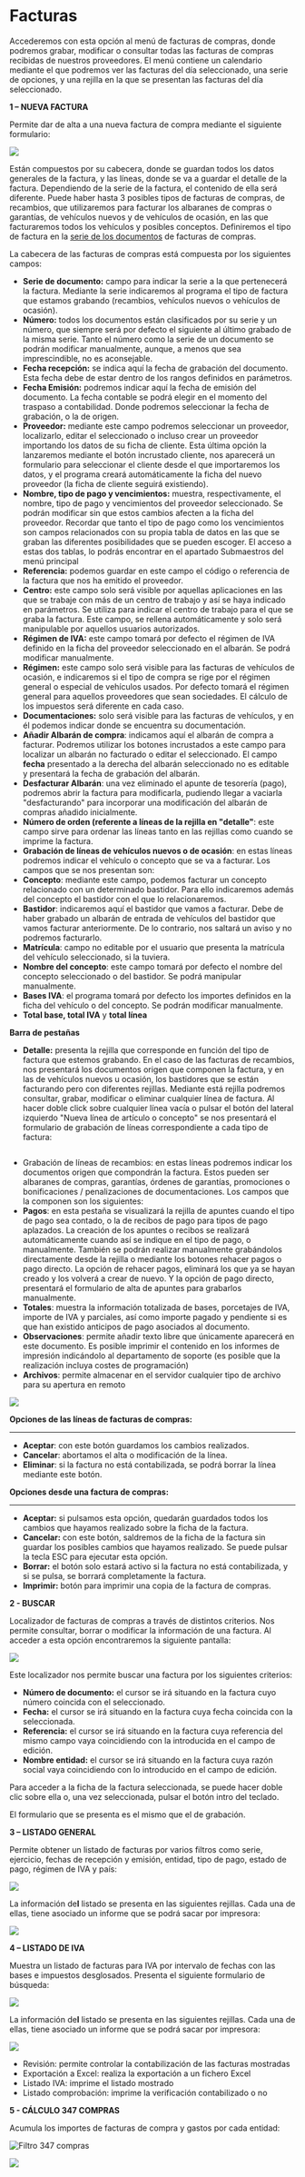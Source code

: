 # Facturas

Accederemos con esta opción al menú de facturas de compras, donde podremos grabar, modificar o consultar todas las facturas de compras recibidas de nuestros proveedores. El menú contiene un calendario mediante el que podremos ver las facturas del día seleccionado, una serie de opciones, y una rejilla en la que se presentan las facturas del día seleccionado.

**1 – NUEVA FACTURA**

Permite dar de alta a una nueva factura de compra mediante el siguiente formulario:

![](<../../.gitbook/assets/imagen (42) (1).png>)

Están compuestos por su cabecera, donde se guardan todos los datos generales de la factura, y las líneas, donde se va a guardar el detalle de la factura. Dependiendo de la serie de la factura, el contenido de ella será diferente. Puede haber hasta 3 posibles tipos de facturas de compras, de recambios, que utilizaremos para facturar los albaranes de compras o garantías, de vehículos nuevos y de vehículos de ocasión, en las que facturaremos todos los vehículos y posibles conceptos. Definiremos el tipo de factura en la [serie de los documentos](../configuracion/series-de-documentos.md) de facturas de compras.

La cabecera de las facturas de compras está compuesta por los siguientes campos:

* **Serie de documento:** campo para indicar la serie a la que pertenecerá la factura. Mediante la serie indicaremos al programa el tipo de factura que estamos grabando (recambios, vehículos nuevos o vehículos de ocasión).
* **Número:** todos los documentos están clasificados por su serie y un número, que siempre será por defecto el siguiente al último grabado de la misma serie. Tanto el número como la serie de un documento se podrán modificar manualmente, aunque, a menos que sea imprescindible, no es aconsejable.
* **Fecha recepción:** se indica aquí la fecha de grabación del documento. Esta fecha debe de estar dentro de los rangos definidos en parámetros.
* **Fecha Emisión:** podremos indicar aquí la fecha de emisión del documento. La fecha contable se podrá elegir en el momento del traspaso a contabilidad. Donde podremos seleccionar la fecha de grabación, o la de origen.
* **Proveedor:** mediante este campo podremos seleccionar un proveedor, localizarlo, editar el seleccionado o incluso crear un proveedor importando los datos de su ficha de cliente. Esta última opción la lanzaremos mediante el botón incrustado cliente, nos aparecerá un formulario para seleccionar el cliente desde el que importaremos los datos, y el programa creará automáticamente la ficha del nuevo proveedor (la ficha de cliente seguirá existiendo).
* **Nombre, tipo de pago y vencimientos:** muestra, respectivamente, el nombre, tipo de pago y vencimientos del proveedor seleccionado. Se podrán modificar sin que estos cambios afecten a la ficha del proveedor. Recordar que tanto el tipo de pago como los vencimientos son campos relacionados con su propia tabla de datos en las que se graban las diferentes posibilidades que se pueden escoger. El acceso a estas dos tablas, lo podrás encontrar en el apartado Submaestros del menú principal
* **Referencia:** podemos guardar en este campo el código o referencia de la factura que nos ha emitido el proveedor.
* **Centro:** este campo solo será visible por aquellas aplicaciones en las que se trabaje con más de un centro de trabajo y así se haya indicado en parámetros. Se utiliza para indicar el centro de trabajo para el que se graba la factura. Este campo, se rellena automáticamente y solo será manipulable por aquellos usuarios autorizados.
* **Régimen de IVA:** este campo tomará por defecto el régimen de IVA definido en la ficha del proveedor seleccionado en el albarán. Se podrá modificar manualmente.
* **Régimen:** este campo solo será visible para las facturas de vehículos de ocasión, e indicaremos si el tipo de compra se rige por el régimen general o especial de vehículos usados. Por defecto tomará el régimen general para aquellos proveedores que sean sociedades. El cálculo de los impuestos será diferente en cada caso.
* **Documentaciones:** solo será visible para las facturas de vehículos, y en él podemos indicar donde se encuentra su documentación.
* **Añadir Albarán de compra**: indicamos aquí el albarán de compra a facturar. Podremos utilizar los botones incrustados a este campo para localizar un albarán no facturado o editar el seleccionado. El campo **fecha** presentado a la derecha del albarán seleccionado no es editable y presentará la fecha de grabación del albarán.
* **Desfacturar Albarán**: una vez eliminado el apunte de tesorería (pago), podremos abrir la factura para modificarla, pudiendo llegar a vaciarla "desfacturando" para incorporar una modificación del albarán de compras añadido inicialmente.
* **Número de orden (referente a líneas de la rejilla en "detalle"**: este campo sirve para ordenar las líneas tanto en las rejillas como cuando se imprime la factura.
* **Grabación de líneas de vehículos nuevos o de ocasión**: en estas líneas podremos indicar el vehículo o concepto que se va a facturar. Los campos que se nos presentan son:
* **Concepto**: mediante este campo, podemos facturar un concepto relacionado con un determinado bastidor. Para ello indicaremos además del concepto el bastidor con el que lo relacionaremos.
* **Bastidor**: indicaremos aquí el bastidor que vamos a facturar. Debe de haber grabado un albarán de entrada de vehículos del bastidor que vamos facturar anteriormente. De lo contrario, nos saltará un aviso y no podremos facturarlo.
* **Matrícula**: campo no editable por el usuario que presenta la matrícula del vehículo seleccionado, si la tuviera.
* **Nombre del concepto**: este campo tomará por defecto el nombre del concepto seleccionado o del bastidor. Se podrá manipular manualmente.
* **Bases IVA**: el programa tomará por defecto los importes definidos en la ficha del vehículo o del concepto. Se podrán modificar manualmente.
* **Total base, total IVA** y **total línea**

**Barra de pestañas**

* **Detalle:** presenta la rejilla que corresponde en función del tipo de factura que estemos grabando. En el caso de las facturas de recambios, nos presentará los documentos origen que componen la factura, y en las de vehículos nuevos u ocasión, los bastidores que se están facturando pero con diferentes rejillas. Mediante está rejilla podremos consultar, grabar, modificar o eliminar cualquier línea de factura. Al hacer doble click sobre cualquier línea vacía o pulsar el botón del lateral izquierdo "Nueva línea de artículo o concepto" se nos presentará el formulario de grabación de líneas correspondiente a cada tipo de factura:

<figure><img src="../../.gitbook/assets/imagen (6) (3).png" alt=""><figcaption></figcaption></figure>

* Grabación de líneas de recambios: en estas líneas podremos indicar los documentos origen que compondrán la factura. Estos pueden ser albaranes de compras, garantías, órdenes de garantías, promociones o bonificaciones / penalizaciones de documentaciones. Los campos que la componen son los siguientes:
* **Pagos**: en esta pestaña se visualizará la rejilla de apuntes cuando el tipo de pago sea contado, o la de recibos de pago para tipos de pago aplazados. La creación de los apuntes o recibos se realizará automáticamente cuando así se indique en el tipo de pago, o manualmente. También se podrán realizar manualmente grabándolos directamente desde la rejilla o mediante los botones rehacer pagos o pago directo. La opción de rehacer pagos, eliminará los que ya se hayan creado y los volverá a crear de nuevo. Y la opción de pago directo, presentará el formulario de alta de apuntes para grabarlos manualmente.
* **Totales**: muestra la información totalizada de bases, porcetajes de IVA, importe de IVA y parciales, así como importe pagado y pendiente si es que han existido anticipos de pago asociados al documento.
* **Observaciones**: permite añadir texto libre que únicamente aparecerá en este documento. Es posible imprimir el contenido en los informes de impresión indicándolo al departamento de soporte (es posible que la realización incluya costes de programación)
* **Archivos**: permite almacenar en el servidor cualquier tipo de archivo para su apertura en remoto

![](<../../.gitbook/assets/imagen (44) (1).png>)

**Opciones de las líneas de facturas de compras:**

***

* **Aceptar**: con este botón guardamos los cambios realizados.
* **Cancelar**: abortamos el alta o modificación de la línea.
* **Eliminar**: si la factura no está contabilizada, se podrá borrar la línea mediante este botón.

**Opciones desde una factura de compras:**

***

* **Aceptar:** si pulsamos esta opción, quedarán guardados todos los cambios que hayamos realizado sobre la ficha de la factura.
* **Cancelar:** con este botón, saldremos de la ficha de la factura sin guardar los posibles cambios que hayamos realizado. Se puede pulsar la tecla ESC para ejecutar esta opción.
* **Borrar:** el botón solo estará activo si la factura no está contabilizada, y si se pulsa, se borrará completamente la factura.
* **Imprimir:** botón para imprimir una copia de la factura de compras.

**2 - BUSCAR**

Localizador de facturas de compras a través de distintos criterios. Nos permite consultar, borrar o modificar la información de una factura. Al acceder a esta opción encontraremos la siguiente pantalla:

![](<../../.gitbook/assets/imagen (45) (1).png>)

Este localizador nos permite buscar una factura por los siguientes criterios:

* **Número de documento:** el cursor se irá situando en la factura cuyo número coincida con el seleccionado.
* **Fecha:** el cursor se irá situando en la factura cuya fecha coincida con la seleccionada.
* **Referencia:** el cursor se irá situando en la factura cuya referencia del mismo campo vaya coincidiendo con la introducida en el campo de edición.
* **Nombre entidad:** el cursor se irá situando en la factura cuya razón social vaya coincidiendo con lo introducido en el campo de edición.

Para acceder a la ficha de la factura seleccionada, se puede hacer doble clic sobre ella o, una vez seleccionada, pulsar el botón intro del teclado.

El formulario que se presenta es el mismo que el de grabación.

**3 – LISTADO GENERAL**

Permite obtener un listado de facturas por varios filtros como serie, ejercicio, fechas de recepción y emisión, entidad, tipo de pago, estado de pago, régimen de IVA y país:

![](<../../.gitbook/assets/imagen (48).png>)

La información de**l** listado se presenta en las siguientes rejillas. Cada una de ellas, tiene asociado un informe que se podrá sacar por impresora:

![](<../../.gitbook/assets/imagen (49).png>)

**4 – LISTADO DE IVA**

Muestra un listado de facturas para IVA por intervalo de fechas con las bases e impuestos desglosados. Presenta el siguiente formulario de búsqueda:

![](<../../.gitbook/assets/imagen (46) (1).png>)

La información de**l** listado se presenta en las siguientes rejillas. Cada una de ellas, tiene asociado un informe que se podrá sacar por impresora:

![](<../../.gitbook/assets/imagen (47) (1).png>)

* Revisión: permite controlar la contabilización de las facturas mostradas
* Exportación a Excel: realiza la exportación a un fichero Excel
* Listado IVA: imprime el listado mostrado
* Listado comprobación: imprime la verificación contabilizado o no

**5 - CÁLCULO 347 COMPRAS**

Acumula los importes de facturas de compra y gastos por cada entidad:

![Filtro 347 compras](<../../.gitbook/assets/imagen (50).png>)

![](<../../.gitbook/assets/imagen (51).png>)
